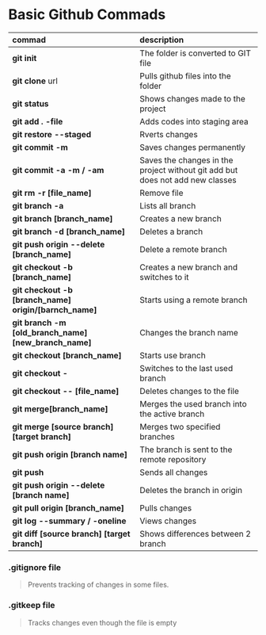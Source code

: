 # Basic Github Commads
|commad|description|
|:---|:---|
|**git init**|The folder is converted to GIT file|
|**git clone** url| Pulls github files into the folder|
|**git status**| Shows changes made to the project|
|**git add . -file**|Adds codes into staging area |
|**git restore --staged**|Rverts changes|
|**git commit -m**|Saves changes permanently|
|**git commit -a -m / -am**|Saves the changes in the project without git add but does not add new classes|
|**git rm -r [file_name]**|Remove file|
|**git branch -a**|Lists all branch|
|**git branch [branch_name]**|Creates a new branch|
|**git branch -d [branch_name]**|Deletes a branch|	Merge a branch into the active branch
|**git push origin --delete [branch_name]**| Delete a remote branch|
|**git checkout -b [branch_name]**|Creates a new branch and switches to it |
|**git checkout -b [branch_name] origin/[barnch_name]**|Starts using a remote branch|
|**git branch -m [old_branch_name] [new_branch_name]**| Changes the branch name|
|**git checkout [branch_name]**| Starts use branch|
|**git checkout -**|Switches to the last used branch|
|**git checkout -- [file_name]**|Deletes changes to the file|
|**git merge[branch_name]**|Merges the used branch into the active branch |
|**git merge [source branch] [target branch]**|Merges two specified branches|
|**git push origin [branch name]**|The branch is sent to the remote repository|
|**git push** |Sends all changes|
|**git push origin --delete [branch name]**| Deletes the branch in origin |
|**git pull origin [branch_name]**| Pulls changes|
|**git log --summary / -oneline**|Views changes|
|**git diff [source branch] [target branch]**|Shows differences between 2 branch|

### .gitignore file
> Prevents tracking of changes in some files.
### .gitkeep file
>Tracks changes even though the file is empty
